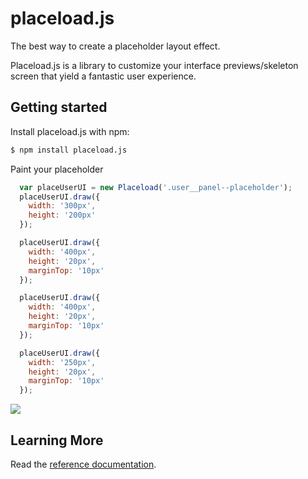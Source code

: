 # placeload.js
The best way to create a placeholder layout effect.

Placeload.js is a library to customize your interface previews/skeleton screen that yield a fantastic user experience.

Getting started
------------

Install placeload.js with npm:

```sh
$ npm install placeload.js
```

Paint your placeholder

```js
  var placeUserUI = new Placeload('.user__panel--placeholder');
  placeUserUI.draw({
    width: '300px',
    height: '200px'
  });

  placeUserUI.draw({
    width: '400px',
    height: '20px',
    marginTop: '10px'
  });

  placeUserUI.draw({
    width: '400px',
    height: '20px',
    marginTop: '10px'
  });

  placeUserUI.draw({
    width: '250px',
    height: '20px',
    marginTop: '10px'
  });
```

![](https://github.com/victorvoid/placeload.js/blob/master/docs/imgs/placeload_example.gif)

Learning More
-------------

Read the [reference documentation](https://victorvoid.github.io/placeload.js/#documentation).
